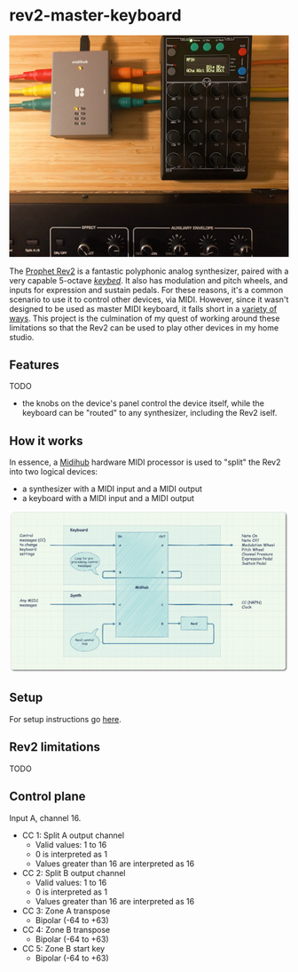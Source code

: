 # rev2-master-keyboard
![Mood](mood.jpg "Mood")

The [Prophet Rev2](https://www.sequential.com/product/prophetrev2/) is a fantastic polyphonic analog synthesizer, paired with a very capable 5-octave *[keybed](https://www.sweetwater.com/insync/keybed/)*. It also has modulation and pitch wheels, and inputs for expression and sustain pedals. For these reasons, it's a common scenario to use it to control other devices, via MIDI. However, since it wasn't designed to be used as master MIDI keyboard, it falls short in a [variety of ways](#rev2-limitations). This project is the culmination of my quest of working around these limitations so that the Rev2 can be used to play other devices in my home studio.

## Features
TODO

- the knobs on the device's panel control the device itself, while the keyboard can be "routed" to any synthesizer, including the Rev2 iself.

## How it works

In essence, a [Midihub](https://blokas.io/midihub/) hardware MIDI processor is used to "split" the Rev2 into two logical devices:

- a synthesizer with a MIDI input and a MIDI output
- a keyboard with a MIDI input and a MIDI output

![Diagram](diagram.png "Diagram")

## Setup
For setup instructions go [here](setup.md).

## Rev2 limitations
TODO

## Control plane
Input A, channel 16.

- CC 1: Split A output channel
    - Valid values: 1 to 16
    - 0 is interpreted as 1
    - Values greater than 16 are interpreted as 16
- CC 2: Split B output channel
    - Valid values: 1 to 16
    - 0 is interpreted as 1
    - Values greater than 16 are interpreted as 16
- CC 3: Zone A transpose
    - Bipolar (-64 to +63)
- CC 4: Zone B transpose
    - Bipolar (-64 to +63)
- CC 5: Zone B start key
    - Bipolar (-64 to +63)


